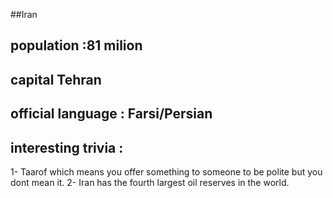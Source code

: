 ##Iran
## population :81 milion


## capital Tehran

 
## official language : Farsi/Persian


## interesting trivia : 
1- Taarof which means you offer something to someone to be polite but you dont
mean it.
2- Iran has the fourth largest oil reserves in the world.





